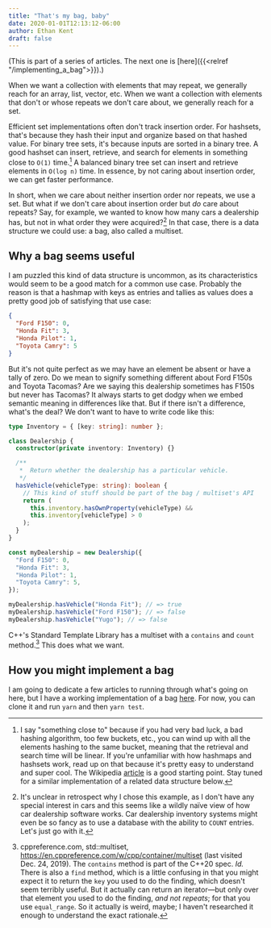 ```yaml
---
title: "That's my bag, baby"
date: 2020-01-01T12:13:12-06:00
author: Ethan Kent
draft: false
---
```


(This is part of a series of articles. The next one is [here]({{<relref "/implementing_a_bag">}}).)

When we want a collection with elements that may repeat, we generally reach
for an array, list, vector, etc. When we want a collection with elements that
don't or whose repeats we don't care about, we generally reach for a set.

Efficient set implementations often don't track insertion order. For
hashsets, that's because they hash their input and organize based on that
hashed value. For binary tree sets, it's because inputs are sorted in a
binary tree. A good hashset can insert, retrieve, and search for elements in
something close to `O(1)` time.[^collisions] A balanced binary tree set can
insert and retrieve elements in `O(log n)` time. In essence, by not caring
about insertion order, we can get faster performance.

[^collisions]: I say "something close to" because if you had very bad luck, a bad hashing algorithm, too few buckets, etc., you can wind up with all the elements hashing to the same bucket, meaning that the retrieval and search time will be linear. If you're unfamiliar with how hashmaps and hashsets work, read up on that because it's pretty easy to understand and super cool. The Wikipedia [article](https://en.wikipedia.org/wiki/Hash_table) is a good starting point. Stay tuned for a similar implementation of a related data structure below.

In short, when we care about neither insertion order nor repeats, we use a
set. But what if we don't care about insertion order but _do_ care about
repeats? Say, for example, we wanted to know how many cars a dealership has,
but not in what order they were acquired?[^weird] In that case, there is a
data structure we could use: a bag, also called a multiset.

[^weird]: It's unclear in retrospect why I chose this example, as I don't have any special interest in cars and this seems like a wildly naïve view of how car dealership software works. Car dealership inventory systems might even be so fancy as to use a database with the ability to `COUNT` entries. Let's just go with it.

## Why a bag seems useful

I am puzzled this kind of data structure is uncommon, as its characteristics
would seem to be a good match for a common use case. Probably the reason is
that a hashmap with keys as entries and tallies as values does a pretty good
job of satisfying that use case:

```json
{
  "Ford F150": 0,
  "Honda Fit": 3,
  "Honda Pilot": 1,
  "Toyota Camry": 5
}
```

But it's not quite perfect as we may have an element be absent or have a
tally of zero. Do we mean to signify something different about Ford F150s and
Toyota Tacomas? Are we saying this dealership sometimes has F150s but never
has Tacomas? It always starts to get dodgy when we embed semantic meaning in
differences like that. But if there isn't a difference, what's the deal? We
don't want to have to write code like this:

```typescript
type Inventory = { [key: string]: number };

class Dealership {
  constructor(private inventory: Inventory) {}

  /**
   *  Return whether the dealership has a particular vehicle.
   */
  hasVehicle(vehicleType: string): boolean {
    // This kind of stuff should be part of the bag / multiset's API
    return (
      this.inventory.hasOwnProperty(vehicleType) &&
      this.inventory[vehicleType] > 0
    );
  }
}

const myDealership = new Dealership({
  "Ford F150": 0,
  "Honda Fit": 3,
  "Honda Pilot": 1,
  "Toyota Camry": 5,
});

myDealership.hasVehicle("Honda Fit"); // => true
myDealership.hasVehicle("Ford F150"); // => false
myDealership.hasVehicle("Yugo"); // => false
```

C++'s Standard Template Library has a multiset with a `contains` and `count`
method.[^contains] This does what we want.

[^contains]: cppreference.com, std::multiset, https://en.cppreference.com/w/cpp/container/multiset (last visited Dec. 24, 2019). The `contains` method is part of the C++20 spec. _Id._ There is also a `find` method, which is a little confusing in that you might expect it to return the `key` you used to do the finding, which doesn't seem terribly useful. But it actually can return an iterator—but only over that element you used to do the finding, _and not repeats_; for that you use `equal_range`. So it actually is weird, maybe; I haven't researched it enough to understand the exact rationale.

## How you might implement a bag

I am going to dedicate a few articles to running through what's going on
here, but I have a working implementation of a bag
[here](https://www.github.com/ethan826/bag). For now, you can clone it and
run `yarn` and then `yarn test`.
